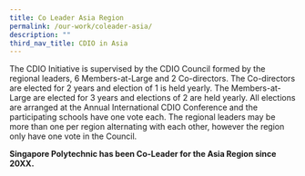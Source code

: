 ```yaml
---
title: Co Leader Asia Region
permalink: /our-work/coleader-asia/
description: ""
third_nav_title: CDIO in Asia
---
```

The CDIO Initiative is supervised by the CDIO Council formed by the regional leaders, 6 Members-at-Large and 2 Co-directors. The Co-directors are elected for 2 years and election of 1 is held yearly. The Members-at-Large are elected for 3 years and elections of 2 are held yearly. All elections are arranged at the Annual International CDIO Conference and the participating schools have one vote each. The regional leaders may be more than one per region alternating with each other, however the region only have one vote in the Council.

**Singapore Polytechnic has been Co-Leader for the Asia Region since 20XX.**